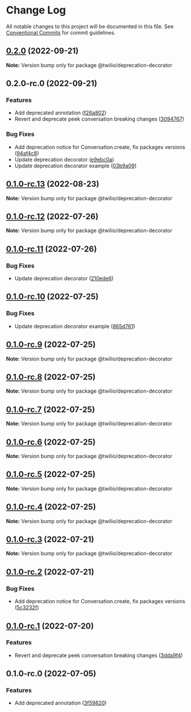 # Change Log

All notable changes to this project will be documented in this file.
See [Conventional Commits](https://conventionalcommits.org) for commit guidelines.

## [0.2.0](https://github.com/twilio/rtd-sdk-monorepo-js/compare/@twilio/deprecation-decorator@0.2.0-rc.0...@twilio/deprecation-decorator@0.2.0) (2022-09-21)

**Note:** Version bump only for package @twilio/deprecation-decorator





## 0.2.0-rc.0 (2022-09-21)


### Features

* Add deprecated annotation ([f26a802](https://github.com/twilio/rtd-sdk-monorepo-js/commit/f26a802e05dfb26c6f7759cd4c2d639cf6ef99b5))
* Revert and deprecate peek conversation breaking changes ([3094767](https://github.com/twilio/rtd-sdk-monorepo-js/commit/309476703f8442b03e6c0c5d5210ab21459d2bcd))


### Bug Fixes

* Add deprecation notice for Conversation.create, fix packages versions ([94af4c8](https://github.com/twilio/rtd-sdk-monorepo-js/commit/94af4c8e8354154872bdd09af97a2ba07853e4a5))
* Update deprecation decorator ([e9ebc0a](https://github.com/twilio/rtd-sdk-monorepo-js/commit/e9ebc0ab988c7c9d133308d0ae5fa3a3fa7b9853))
* Update deprecation decorator example ([03b9a09](https://github.com/twilio/rtd-sdk-monorepo-js/commit/03b9a09b0ffe86c5230768489ac1d59f8b45bf50))



## [0.1.0-rc.13](https://github.com/twilio/rtd-sdk-monorepo-js/compare/@twilio/deprecation-decorator@0.1.0-rc.12...@twilio/deprecation-decorator@0.1.0-rc.13) (2022-08-23)

**Note:** Version bump only for package @twilio/deprecation-decorator





## [0.1.0-rc.12](https://github.com/twilio/rtd-sdk-monorepo-js/compare/@twilio/deprecation-decorator@0.1.0-rc.11...@twilio/deprecation-decorator@0.1.0-rc.12) (2022-07-26)

**Note:** Version bump only for package @twilio/deprecation-decorator





## [0.1.0-rc.11](https://github.com/twilio/rtd-sdk-monorepo-js/compare/@twilio/deprecation-decorator@0.1.0-rc.10...@twilio/deprecation-decorator@0.1.0-rc.11) (2022-07-26)


### Bug Fixes

* Update deprecation decorator ([210ede6](https://github.com/twilio/rtd-sdk-monorepo-js/commit/210ede6b9475549b7bdc52a8842c14f81442cd88))



## [0.1.0-rc.10](https://github.com/twilio/rtd-sdk-monorepo-js/compare/@twilio/deprecation-decorator@0.1.0-rc.9...@twilio/deprecation-decorator@0.1.0-rc.10) (2022-07-25)


### Bug Fixes

* Update deprecation decorator example ([865d761](https://github.com/twilio/rtd-sdk-monorepo-js/commit/865d7619f5db0ad69c8c6912492453b4844c637c))



## [0.1.0-rc.9](https://github.com/twilio/rtd-sdk-monorepo-js/compare/@twilio/deprecation-decorator@0.1.0-rc.8...@twilio/deprecation-decorator@0.1.0-rc.9) (2022-07-25)

**Note:** Version bump only for package @twilio/deprecation-decorator





## [0.1.0-rc.8](https://github.com/twilio/rtd-sdk-monorepo-js/compare/@twilio/deprecation-decorator@0.1.0-rc.7...@twilio/deprecation-decorator@0.1.0-rc.8) (2022-07-25)

**Note:** Version bump only for package @twilio/deprecation-decorator





## [0.1.0-rc.7](https://github.com/twilio/rtd-sdk-monorepo-js/compare/@twilio/deprecation-decorator@0.1.0-rc.6...@twilio/deprecation-decorator@0.1.0-rc.7) (2022-07-25)

**Note:** Version bump only for package @twilio/deprecation-decorator





## [0.1.0-rc.6](https://github.com/twilio/rtd-sdk-monorepo-js/compare/@twilio/deprecation-decorator@0.1.0-rc.5...@twilio/deprecation-decorator@0.1.0-rc.6) (2022-07-25)

**Note:** Version bump only for package @twilio/deprecation-decorator





## [0.1.0-rc.5](https://github.com/twilio/rtd-sdk-monorepo-js/compare/@twilio/deprecation-decorator@0.1.0-rc.4...@twilio/deprecation-decorator@0.1.0-rc.5) (2022-07-25)

**Note:** Version bump only for package @twilio/deprecation-decorator





## [0.1.0-rc.4](https://github.com/twilio/rtd-sdk-monorepo-js/compare/@twilio/deprecation-decorator@0.1.0-rc.3...@twilio/deprecation-decorator@0.1.0-rc.4) (2022-07-25)

**Note:** Version bump only for package @twilio/deprecation-decorator





## [0.1.0-rc.3](https://github.com/twilio/rtd-sdk-monorepo-js/compare/@twilio/deprecation-decorator@0.1.0-rc.2...@twilio/deprecation-decorator@0.1.0-rc.3) (2022-07-21)

**Note:** Version bump only for package @twilio/deprecation-decorator





## [0.1.0-rc.2](https://github.com/twilio/rtd-sdk-monorepo-js/compare/@twilio/deprecation-decorator@0.1.0-rc.1...@twilio/deprecation-decorator@0.1.0-rc.2) (2022-07-21)


### Bug Fixes

* Add deprecation notice for Conversation.create, fix packages versions ([5c3232f](https://github.com/twilio/rtd-sdk-monorepo-js/commit/5c3232f68b77d465a37e9c110881fee6c02ed8de))



## [0.1.0-rc.1](https://github.com/twilio/rtd-sdk-monorepo-js/compare/@twilio/deprecation-decorator@0.1.0-rc.0...@twilio/deprecation-decorator@0.1.0-rc.1) (2022-07-20)


### Features

* Revert and deprecate peek conversation breaking changes ([3dda9f4](https://github.com/twilio/rtd-sdk-monorepo-js/commit/3dda9f44fe422e39c67ac1a95d23a5070199751e))



## 0.1.0-rc.0 (2022-07-05)


### Features

* Add deprecated annotation ([3f59820](https://github.com/twilio/rtd-sdk-monorepo-js/commit/3f598205503b69c6c5c167e92e2a6e12c05fc0c9))
